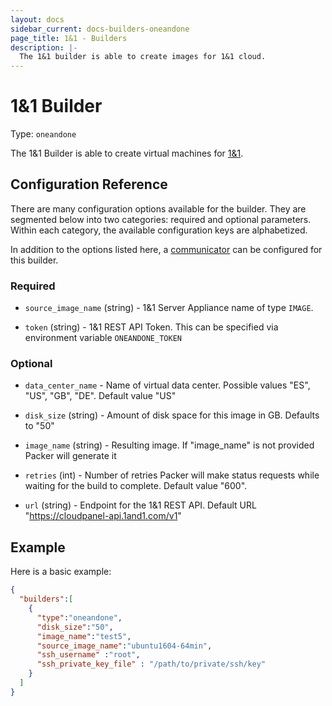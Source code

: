 ```yaml
---
layout: docs
sidebar_current: docs-builders-oneandone
page_title: 1&1 - Builders
description: |-
  The 1&1 builder is able to create images for 1&1 cloud.
---
```


# 1&1 Builder

Type: `oneandone`

The 1&1 Builder is able to create virtual machines for [1&1](https://www.1and1.com/).

## Configuration Reference

There are many configuration options available for the builder. They are
segmented below into two categories: required and optional parameters. Within
each category, the available configuration keys are alphabetized.

In addition to the options listed here, a
[communicator](/docs/templates/communicator.html) can be configured for this
builder.

### Required

- `source_image_name` (string) - 1&1 Server Appliance name of type `IMAGE`.

- `token` (string) - 1&1 REST API Token. This can be specified via environment variable `ONEANDONE_TOKEN`

### Optional

- `data_center_name` - Name of virtual data center. Possible values "ES", "US", "GB", "DE". Default value "US"

- `disk_size` (string) - Amount of disk space for this image in GB. Defaults to "50"

- `image_name` (string) - Resulting image. If "image_name" is not provided Packer will generate it

- `retries` (int) - Number of retries Packer will make status requests while waiting for the build to complete. Default value "600".

- `url` (string) - Endpoint for the 1&1 REST API. Default URL "https://cloudpanel-api.1and1.com/v1"


## Example

Here is a basic example:

```json
{
  "builders":[
    {
      "type":"oneandone",
      "disk_size":"50",
      "image_name":"test5",
      "source_image_name":"ubuntu1604-64min",
      "ssh_username" :"root",
      "ssh_private_key_file" : "/path/to/private/ssh/key"
    }
  ]
}
```
